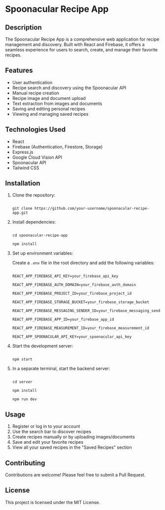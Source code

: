 
# Spoonacular Recipe App

## Description

The Spoonacular Recipe App is a comprehensive web application for recipe management and discovery. Built with React and Firebase, it offers a seamless experience for users to search, create, and manage their favorite recipes.

## Features

- User authentication
- Recipe search and discovery using the Spoonacular API
- Manual recipe creation
- Recipe image and document upload
- Text extraction from images and documents
- Saving and editing personal recipes
- Viewing and managing saved recipes

## Technologies Used

- React
- Firebase (Authentication, Firestore, Storage)
- Express.js
- Google Cloud Vision API
- Spoonacular API
- Tailwind CSS

## Installation

1. Clone the repository:

   ```

   git clone https://github.com/your-username/spoonacular-recipe-app.git

   ```
2. Install dependencies:

   ```

   cd spoonacular-recipe-app

   npm install

   ```
3. Set up environment variables:

   Create a `.env` file in the root directory and add the following variables:

   ```

   REACT_APP_FIREBASE_API_KEY=your_firebase_api_key

   REACT_APP_FIREBASE_AUTH_DOMAIN=your_firebase_auth_domain

   REACT_APP_FIREBASE_PROJECT_ID=your_firebase_project_id

   REACT_APP_FIREBASE_STORAGE_BUCKET=your_firebase_storage_bucket

   REACT_APP_FIREBASE_MESSAGING_SENDER_ID=your_firebase_messaging_sender_id

   REACT_APP_FIREBASE_APP_ID=your_firebase_app_id

   REACT_APP_FIREBASE_MEASUREMENT_ID=your_firebase_measurement_id

   REACT_APP_SPOONACULAR_API_KEY=your_spoonacular_api_key

   ```
4. Start the development server:

   ```

   npm start

   ```
5. In a separate terminal, start the backend server:

   ```

   cd server

   npm install

   npm run dev

   ```

## Usage

1. Register or log in to your account
2. Use the search bar to discover recipes
3. Create recipes manually or by uploading images/documents
4. Save and edit your favorite recipes
5. View all your saved recipes in the "Saved Recipes" section

## Contributing

Contributions are welcome! Please feel free to submit a Pull Request.

## License

This project is licensed under the MIT License.
